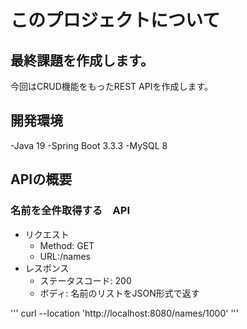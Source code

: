 # このプロジェクトについて

## 最終課題を作成します。

今回はCRUD機能をもったREST APIを作成します。

## 開発環境

-Java 19
-Spring Boot 3.3.3
-MySQL 8

## APIの概要

### 名前を全件取得する　API

- リクエスト
    - Method: GET
    - URL:/names
- レスポンス
    - ステータスコード: 200
    - ボディ: 名前のリストをJSON形式で返す

'''
curl --location 'http://localhost:8080/names/1000'
'''